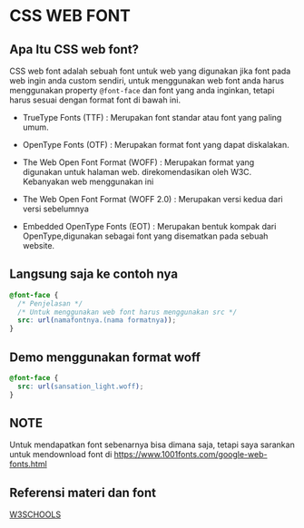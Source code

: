 # CSS WEB FONT

## Apa Itu CSS web font?

CSS web font adalah sebuah font untuk web yang digunakan jika font pada web ingin anda custom sendiri, untuk menggunakan web font anda harus menggunakan property `@font-face` dan font yang anda inginkan, tetapi harus sesuai dengan format font di bawah ini.

- TrueType Fonts (TTF) :
  Merupakan font standar atau font yang paling umum.

- OpenType Fonts (OTF) :
  Merupakan format font yang dapat diskalakan.

- The Web Open Font Format (WOFF) :
  Merupakan format yang digunakan untuk halaman web. direkomendasikan oleh W3C. Kebanyakan web menggunakan ini

- The Web Open Font Format (WOFF 2.0) :
  Merupakan versi kedua dari versi sebelumnya

- Embedded OpenType Fonts (EOT) :
  Merupakan bentuk kompak dari OpenType,digunakan sebagai font yang disematkan pada sebuah website.

## Langsung saja ke contoh nya

```css
@font-face {
  /* Penjelasan */
  /* Untuk menggunakan web font harus menggunakan src */
  src: url(namafontnya.(nama formatnya));
}
```

## Demo menggunakan format woff

```css
@font-face {
  src: url(sansation_light.woff);
}
```

## NOTE

Untuk mendapatkan font sebenarnya bisa dimana saja, tetapi saya sarankan untuk mendownload font di https://www.1001fonts.com/google-web-fonts.html

## Referensi materi dan font

[W3SCHOOLS](https://www.w3schools.com/css/css3_fonts.asp)

